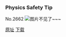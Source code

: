 ### Physics Safety Tip
No.2662
![图片不见了~~~](https://imgs.xkcd.com/comics/physics_safety_tip.png)

[原址](https://xkcd.com//2662) [下载](https://imgs.xkcd.com/comics/physics_safety_tip.png)

